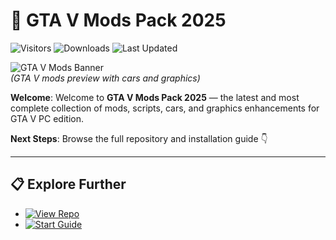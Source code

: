 # 🚗 GTA V Mods Pack 2025

![Visitors](https://img.shields.io/badge/Visitors-120K+-ff9f43)
![Downloads](https://img.shields.io/badge/Downloads-65K+-6ab04c)
![Last Updated](https://img.shields.io/badge/Last_Updated-Aug_2025-3498db)

![GTA V Mods Banner](https://img.gta5-mods.com/q95/images/gta-v-remastered-enhanced/4ca643-cover.jpg)  
*(GTA V mods preview with cars and graphics)*

**Welcome**: Welcome to **GTA V Mods Pack 2025** — the latest and most complete collection of mods, scripts, cars, and graphics enhancements for GTA V PC edition.  

**Next Steps**: Browse the full repository and installation guide 👇  

---

## 📋 Explore Further  
- [![View Repo](https://img.shields.io/badge/View_Repo-NOW-blueviolet)](https://github.com/GTA-V-Mods-Pack-2025/gta-v-mods-pack-2025)  
- [![Start Guide](https://img.shields.io/badge/Start_Guide-NOW-blueviolet)](https://github.com/GTA-V-Mods-Pack-2025/gta-v-mods-pack-2025)  
